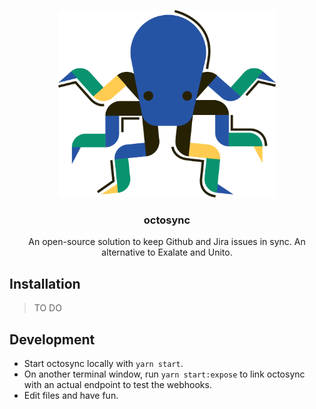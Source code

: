 <p align="center">
  <img alt="octosync logo" src="./assets/octosync.png" height="300" />
  <h3 align="center">octosync</h3>
  <p align="center">An open-source solution to keep Github and Jira issues in sync. An alternative to Exalate and Unito.</p>
</p>

## Installation

> TO DO

## Development

- Start octosync locally with `yarn start`.
- On another terminal window, run `yarn start:expose` to link octosync with an actual endpoint to test the webhooks.
- Edit files and have fun.
